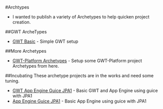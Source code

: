 #Archtypes
* I wanted to publish a variety of Archetypes to help quicken project creation.


##GWT ArcheTypes
* [GWT Basic](https://github.com/branflake2267/Archetypes/tree/master/archetypes/gwt-basic) - Simple GWT setup


##More Archetypes
* [GWT-Platform Archetypes](https://github.com/ArcBees/ArcBees-tools/tree/master/archetypes) - Setup some GWT-Platform project Archetypes from here.


##Incubating
These archetype projects are in the works and need some tuning. 

* [GWT App Engine Guice JPA1](https://github.com/branflake2267/Archetypes/tree/master/archetypes/gwt-appengine-guice-jpa1) - Basic GWT and App Engine using guice with JPA1
* [App Engine Guice JPA1](https://github.com/branflake2267/GoneVertical-Utils/tree/master/archetypes/appengine-guice-jpa1) - Basic App Engine using guice with JPA1
